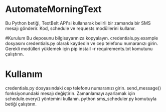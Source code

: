 # AutomateMorningText

Bu Python betiği, TextBelt API'si kullanarak belirli bir zamanda bir SMS mesajı gönderir. Kod, schedule ve requests modüllerini kullanır.

#Kurulum
Bu deposunu bilgisayarınıza kopyalayın.
credentials.py.example dosyasını credentials.py olarak kaydedin ve cep telefonu numaranızı girin.
Gerekli modülleri yüklemek için pip install -r requirements.txt komutunu çalıştırın.
# Kullanım
credentials.py dosyasındaki cep telefonu numaranızı girin.
send_message() fonksiyonundaki mesajı değiştirin.
Zamanlamayı ayarlamak için schedule.every() yöntemini kullanın.
python sms_scheduler.py komutuyla betiği çalıştırın.

